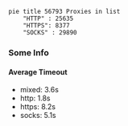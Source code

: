 
```mermaid
pie title 56793 Proxies in list
    "HTTP" : 25635
    "HTTPS": 8377
    "SOCKS" : 29890
```

### Some Info
#### Average Timeout

- mixed: 3.6s
- http: 1.8s
- https: 8.2s
- socks: 5.1s